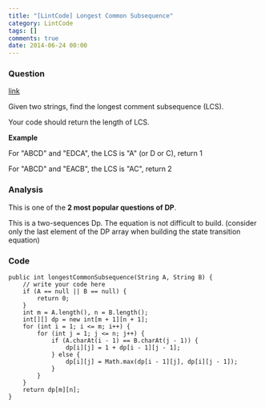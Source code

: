 ```yaml
---
title: "[LintCode] Longest Common Subsequence"
category: LintCode
tags: []
comments: true
date: 2014-06-24 00:00
---
```



### Question

[link](http://lintcode.com/en/problem/longest-common-subsequence/)

<div style="min-height:100px">
    <p>Given two strings, find the longest comment subsequence (LCS).</p>
    <p>Your code should return the length of LCS.</p>
    <div class="m-t-lg m-b-lg">
    <b>Example</b>
    <div>
        <p>For "ABCD" and "EDCA", the LCS is "A" (or D or C), return 1</p>
        <p>For "ABCD" and "EACB", the LCS is "AC", return 2</p>
    </div>
    </div>
</div>

### Analysis

This is one of the **2 most popular questions of DP**.

This is a two-sequences Dp. The equation is not difficult to build. (consider only the last element of the DP array when building the state transition equation)

### Code

    public int longestCommonSubsequence(String A, String B) {
        // write your code here
        if (A == null || B == null) {
            return 0;
        }
        int m = A.length(), n = B.length();
        int[][] dp = new int[m + 1][n + 1];
        for (int i = 1; i <= m; i++) {
            for (int j = 1; j <= n; j++) {
                if (A.charAt(i - 1) == B.charAt(j - 1)) {
                    dp[i][j] = 1 + dp[i - 1][j - 1];
                } else {
                    dp[i][j] = Math.max(dp[i - 1][j], dp[i][j - 1]);
                }
            }
        }
        return dp[m][n];
    }
